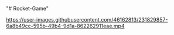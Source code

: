 "# Rocket-Game" 


https://user-images.githubusercontent.com/46162813/231829857-6a8b49cc-595b-49b4-9d1a-862262911eae.mp4


